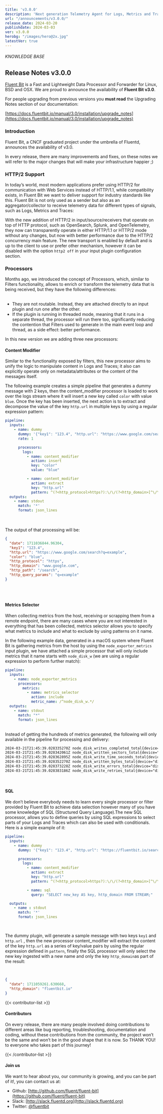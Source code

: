 ```yaml
---
title: 'v3.0.0'
description: 'Next generation Telemetry Agent for Logs, Metrics and Traces. '
url: "/announcements/v3.0.0/"
release_date: 2024-03-20
publishdate: 2024-03-03
ver: v3.0.0
herobg: "/images/hero@2x.jpg"
latestVer: true
---
```


###### KNOWLEDGE BASE

## Release Notes v3.0.0

[Fluent Bit](https://fluentbit.io) is a Fast and Lightweight Data Processor and Forwarder for Linux, BSD and OSX. We are proud to announce the availability of **Fluent Bit v3.0**.

For people upgrading from previous versions you **must read** the Upgrading Notes section of our documentation:

[https://docs.fluentbit.io/manual/3.0/installation/upgrade_notes](https://docs.fluentbit.io/manual/3.0/installation/upgrade_notes)

### Introduction

Fluent Bit, a CNCF graduated project under the umbrella of Fluentd, announces the availability of v3.0.

In every release, there are many improvements and fixes, on these notes we will refer to the major changes that will make your infrastructure happier ;)

### HTTP/2 Support

In today’s world, most modern applications prefer using HTTP/2 for communication with Web Services instead of HTTP/1.1, while compatibility exists, in Fluent Bit we want to deliver support for industry standards like this. Fluent Bit is not only used as a sender but also as an aggregator/collector to receive telemetry data for different types of signals, such as Logs, Metrics and Traces:


With the new addition of HTTP/2 in input/source/receivers that operate on top of  HTTP protocol, such as OpenSearch, Splunk, and OpenTelemetry, they now can transparently operate in either HTTP/1.1 or HTTP/2 mode without any changes, but now with better performance due to the HTTP/2 concurrency main feature.
The new transport is enabled by default and is up to the client to use or prefer other mechanism, however it can be disabled with the option `http2 off` in your input plugin configuration section.

### Processors

Months ago, we introduced the concept of Processors, which, similar to Filters functionality, allows to enrich or transform the telemetry data that is being received, but they have the following differences:
<br/><br/>

- They are not routable. Instead, they are attached directly to an input plugin and run one after the other.
- If the plugin is running in threaded mode, meaning that it runs in a separate thread, the processor will run there too, significantly reducing the contention that Filters used to generate in the main event loop and thread, as a side effect: better performance.

In this new version we are adding three new processors:

#### Content Modifier

Similar to the functionality exposed by filters, this new processor aims to unify the logic to manipulate content in Logs and Traces; it also can explicitly operate only on metadata/attributes or the content of the messages itself.

The following example creates a simple pipeline that generates a dummy message with 2 keys, then the content\_modifier processor is loaded to work over the logs stream where it will insert a new key called `color` with value `blue`. Once the key has been inserted, the next action is to extract and decompose the value of the key `http.url` in multiple keys by using a regular expression pattern:

```yaml
pipeline:
  inputs:
    - name: dummy
      dummy: '{"key1": "123.4", "http.url": "https://www.google.com/search?q=example"}'
      rate: 1

      processors:
        logs:
          - name: content_modifier
            action: insert
            key: "color"
            value: "blue"

          - name: content_modifier
            action: extract
            key: "http.url"
            pattern: ^(?<http_protocol>https?):\/\/(?<http_domain>[^\/\?]+)(?<http_path>\/[^?]*)?(?:\?(?<http_query_params>.*))?
  outputs:
    - name: stdout
      match: '*'
      format: json_lines
```

<br/><br/>
The output of that processing will be:

```json
{
  "date": 1711036844.96304,
  "key1": "123.4",
  "http.url": "https://www.google.com/search?q=example",
  "color": "blue",
  "http_protocol": "https",
  "http_domain": "www.google.com",
  "http_path": "/search",
  "http_query_params": "q=example"
}
```

<br/><br/>

#### Metrics Selector

When collecting metrics from the host, receiving or scrapping them from a remote endpoint, there are many cases where you are not interested in everything that has been collected, metrics selector allows you to specify what metrics to include and what to exclude by using patterns on it name.

In the following example data, generated in a macOS system where Fluent Bit is gathering metrics from the host by using the `node_exporter_metrics` input plugin, we have attached a simple processor that will only include metrics that it name starts with `node_disk_w` (we are using a regular expression to perform further match):

```yaml
pipeline:
  inputs:
    - name: node_exporter_metrics
      processors:
        metrics:
          - name: metrics_selector
            action: include
            metric_name: /^node_disk_w.*/
  outputs:
    - name: stdout
      match: "*"
      format: json_lines
```

<br/>
Instead of getting the hundreds of metrics generated, the following will only available in the pipeline for processing and delivery:

<br/>

```txt
2024-03-21T21:45:39.028335270Z node_disk_writes_completed_total{device="disk0"} = 21667544
2024-03-21T21:45:39.028342061Z node_disk_written_sectors_total{device="disk0"} = 5289.927734375
2024-03-21T21:45:39.028362895Z node_disk_write_time_seconds_total{device="disk0"} = 1728.3985221549999
2024-03-21T21:45:39.028352270Z node_disk_written_bytes_total{device="disk0"} = 404240666624
2024-03-21T21:45:39.028373228Z node_disk_write_errors_total{device="disk0"} = 0
2024-03-21T21:45:39.028383186Z node_disk_write_retries_total{device="disk0"} = 0
```

<br/>

#### SQL

We don’t believe everybody needs to learn every single processor or filter provided by Fluent Bit to achieve data selection however many of you have some knowledge of SQL (Structured Query Language).The new SQL processor, allows you to define queries by using SQL expressions to select parts of your Logs and Traces which can also be used with conditionals. Here is a simple example of it:


```yaml
pipeline:
  inputs:
    - name: dummy
      dummy: '{"key1": "123.4", "http.url": "https://fluentbit.io/search?q=docs"}'

      processors:
        logs:
          - name: content_modifier
            action: extract
            key: "http.url"
            pattern: ^(?<http_protocol>https?):\/\/(?<http_domain>[^\/\?]+)(?<http_path>\/[^?]*)?(?:\?(?<http_query_params>.*))?

          - name: sql
            query: "SELECT new_key AS key, http_domain FROM STREAM;"

  outputs:
    - name : stdout
      match: '*'
      format: json_lines
```

<br/>

The dummy plugin, will generate a sample message with two keys `key1` and `http.url` , then the new processor content\_modifier will extract the content of the key `http.url` as a series of key/value pairs by using the regular expression defined in `pattern`, finally the SQL processor will only select the new key ingested with a new name and only the key `http_domain`as part of the result:

<br/>

```json
{
  "date": 1711059261.630668,
  "http_domain": "fluentbit.io"
}
```

{{< contributor-list >}}
#### Contributors

On every release, there are many people involved doing contributions to different areas like bug reporting, troubleshooting, documentation and coding, without these contributions from the community, the project won’t be the same and won’t be in the good shape that it is now. So THANK YOU! to everyone who takes part of this journey!

{{< /contributor-list >}}

#### Join us

We want to hear about you, our community is growing, and you can be part of it!, you can contact us at:

* Github: [http://github.com/fluent/fluent-bit](https://github.com/fluent/fluent-bit)
* Slack: [http://slack.fluentd.org](http://slack.fluentd.org)
* Twitter: [@fluentbit](https://twitter.com/fluentbit)